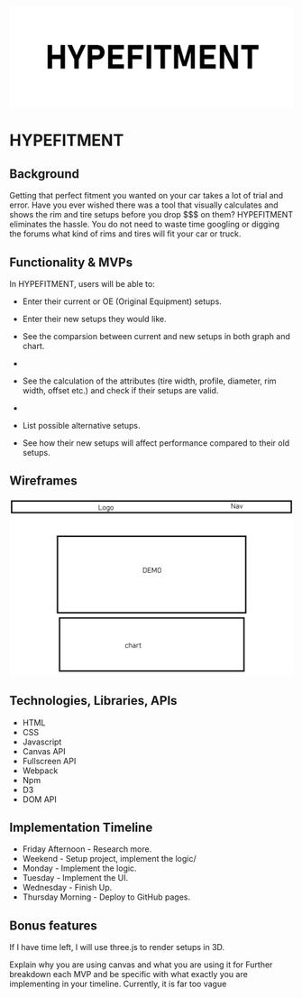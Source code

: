 ![Logo](/assets/hypefitment-logo.png)

# HYPEFITMENT

## Background

Getting that perfect fitment you wanted on your car takes a lot of trial and error. Have you ever wished there was a tool that visually calculates and shows the rim and tire setups before you drop $$$ on them? HYPEFITMENT eliminates the hassle. You do not need to waste time googling or digging the forums what kind of rims and tires will fit your car or truck.

## Functionality & MVPs

In HYPEFITMENT, users will be able to:

* Enter their current or OE (Original Equipment) setups.
* Enter their new setups they would like.
* See the comparsion between current and new setups in both graph and chart.
* 



* See the calculation of the attributes (tire width, profile, diameter, rim width, offset etc.) and check if their setups are valid.
* 
* List possible alternative setups.
* See how their new setups will affect performance compared to their old setups.


## Wireframes

![Wireframe](/assets/wireframe.png)

## Technologies, Libraries, APIs

* HTML
* CSS
* Javascript
* Canvas API
* Fullscreen API
* Webpack
* Npm
* D3
* DOM API

## Implementation Timeline
* Friday Afternoon - Research more.
* Weekend - Setup project, implement the logic/
* Monday - Implement the logic.
* Tuesday - Implement the UI.
* Wednesday - Finish Up.
* Thursday Morning - Deploy to GitHub pages. 

## Bonus features

If I have time left, I will use three.js to render setups in 3D.



Explain why you are using canvas and what you are using it for
Further breakdown each MVP and be specific with what exactly you are implementing in your timeline. Currently, it is far too vague